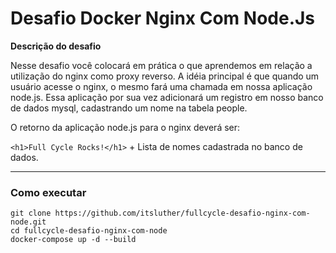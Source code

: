# Desafio Docker Nginx Com Node.Js

**Descrição do desafio**

Nesse desafio você colocará em prática o que aprendemos em relação a utilização do nginx como proxy reverso. A idéia principal é que quando um usuário acesse o nginx, o mesmo fará uma chamada em nossa aplicação node.js. Essa aplicação por sua vez adicionará um registro em nosso banco de dados mysql, cadastrando um nome na tabela people.

O retorno da aplicação node.js para o nginx deverá ser:

`<h1>Full Cycle Rocks!</h1>` + Lista de nomes cadastrada no banco de dados.

---

### Como executar

```
git clone https://github.com/itsluther/fullcycle-desafio-nginx-com-node.git
cd fullcycle-desafio-nginx-com-node
docker-compose up -d --build
```
